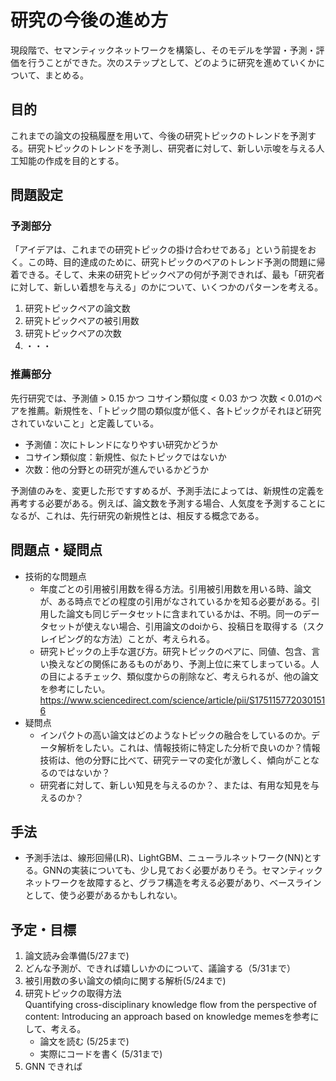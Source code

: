 # 研究の今後の進め方
現段階で、セマンティックネットワークを構築し、そのモデルを学習・予測・評価を行うことができた。次のステップとして、どのように研究を進めていくかについて、まとめる。

## 目的
これまでの論文の投稿履歴を用いて、今後の研究トピックのトレンドを予測する。研究トピックのトレンドを予測し、研究者に対して、新しい示唆を与える人工知能の作成を目的とする。

## 問題設定

### 予測部分
「アイデアは、これまでの研究トピックの掛け合わせである」という前提をおく。この時、目的達成のために、研究トピックのペアのトレンド予測の問題に帰着できる。そして、未来の研究トピックペアの何が予測できれば、最も「研究者に対して、新しい着想を与える」のかについて、いくつかのパターンを考える。

1. 研究トピックペアの論文数
2. 研究トピックペアの被引用数
3. 研究トピックペアの次数
4. ・・・

### 推薦部分
先行研究では、予測値 > 0.15 かつ コサイン類似度 < 0.03 かつ 次数 < 0.01のペアを推薦。新規性を、「トピック間の類似度が低く、各トピックがそれほど研究されていないこと」と定義している。
- 予測値：次にトレンドになりやすい研究かどうか
- コサイン類似度：新規性、似たトピックではないか
- 次数：他の分野との研究が進んでいるかどうか

予測値のみを、変更した形ですすめるが、予測手法によっては、新規性の定義を再考する必要がある。例えば、論文数を予測する場合、人気度を予測することになるが、これは、先行研究の新規性とは、相反する概念である。

## 問題点・疑問点
- 技術的な問題点
    - 年度ごとの引用被引用数を得る方法。引用被引用数を用いる時、論文が、ある時点でどの程度の引用がなされているかを知る必要がある。引用した論文も同じデータセットに含まれているかは、不明。同一のデータセットが使えない場合、引用論文のdoiから、投稿日を取得する（スクレイピング的な方法）ことが、考えられる。
    - 研究トピックの上手な選び方。研究トピックのペアに、同値、包含、言い換えなどの関係にあるものがあり、予測上位に来てしまっている。人の目によるチェック、類似度からの削除など、考えられるが、他の論文を参考にしたい。<br/>https://www.sciencedirect.com/science/article/pii/S1751157720301516 
- 疑問点
    - インパクトの高い論文はどのようなトピックの融合をしているのか。データ解析をしたい。これは、情報技術に特定した分析で良いのか？情報技術は、他の分野に比べて、研究テーマの変化が激しく、傾向がことなるのではないか？
    - 研究者に対して、新しい知見を与えるのか？、または、有用な知見を与えるのか？

## 手法
- 予測手法は、線形回帰(LR)、LightGBM、ニューラルネットワーク(NN)とする。GNNの実装についても、少し見ておく必要がありそう。セマンティックネットワークを故障すると、グラフ構造を考える必要があり、ベースラインとして、使う必要があるかもしれない。

## 予定・目標
1. 論文読み会準備(5/27まで)
2. どんな予測が、できれば嬉しいかのについて、議論する（5/31まで）
3. 被引用数の多い論文の傾向に関する解析(5/24まで)
4. 研究トピックの取得方法<br/>
Quantifying cross-disciplinary knowledge flow from the perspective of content: Introducing an approach based on knowledge memesを参考にして、考える。
    - 論文を読む (5/25まで)
    - 実際にコードを書く (5/31まで)
5. GNN できれば